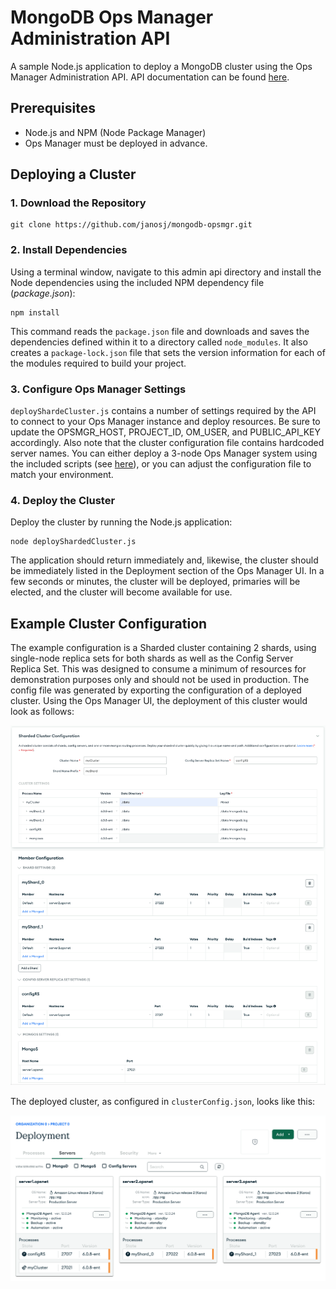 # MongoDB Ops Manager Administration API

A sample Node.js application to deploy a MongoDB cluster using the Ops Manager Administration API. API documentation can be found [here](https://www.mongodb.com/docs/ops-manager/current/api/).


## Prerequisites

- Node.js and NPM (Node Package Manager)
- Ops Manager must be deployed in advance. 


## Deploying a Cluster

### 1. Download the Repository

```
git clone https://github.com/janosj/mongodb-opsmgr.git
```

### 2. Install Dependencies

Using a terminal window, navigate to this admin api directory and install the Node dependencies using the included NPM dependency file (*package.json*):

```shell
npm install
```

This command reads the `package.json` file and downloads and saves the dependencies defined within it to a directory called `node_modules`. It also creates a `package-lock.json` file that sets the version information for each of the modules required to build your project.

### 3. Configure Ops Manager Settings

`deployShardeCluster.js` contains a number of settings required by the API to connect to your Ops Manager instance and deploy resources. Be sure to update the OPSMGR_HOST, PROJECT_ID, OM_USER, and PUBLIC_API_KEY accordingly. Also note that the cluster configuration file contains hardcoded server names. You can either deploy a 3-node Ops Manager system using the included scripts (see [here](https://github.com/janosj/mongodb-opsmgr/tree/main/opsmgr-docker)), or you can adjust the configuration file to match your environment.

### 4. Deploy the Cluster

Deploy the cluster by running the Node.js application:

```
node deployShardedCluster.js
```

The application should return immediately and, likewise, the cluster should be immediately listed in the Deployment section of the Ops Manager UI. In a few seconds or minutes, the cluster will be deployed, primaries will be elected, and the cluster will become available for use. 

## Example Cluster Configuration

The example configuration is a Sharded cluster containing 2 shards, using single-node replica sets for both shards as well as the Config Server Replica Set. This was designed to consume a minimum of resources for demonstration purposes only and should not be used in production. The config file was generated by exporting the configuration of a deployed cluster. Using the Ops Manager UI, the deployment of this cluster would look as follows:

<img src="images/deploying-the-cluster.png" alt="Deploying the cluster with Ops Manager"/>

The deployed cluster, as configured in `clusterConfig.json`, looks like this:

<img src="images/deployed-cluster.png" alt="Example cluster deployed to Ops Manager"/>


